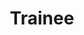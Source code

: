 ---
title: Trainee
templateKey: product
hero:
  backgroundImage: ../../images/uploads/trainee-header.jpg
  button:
    text: Download
    to: /download
  description: |-
    * Flight assessment insurance from £6 
    * Flexible hull insurance (up to £3K) 
    * £1M Public Liability cover
  header: 'Pay-as-you-fly drone insurance for trainee pilots '

why:
  description: ''
  list:
    - text: >-
        Policies can be purchased on the spot, or pre-booked up to 10 days in
        advance.
      title: Insurance when you need it
    - text: >-
        Get flight assessment insurance from £6. Any training flights can also
        be covered too.
      title: 'Flight assessment insurance '
    - text: Flock’s policies are EC785/2004 compliant and approved by the CAA.
      title: 'Fully compliant  '
    - text: >-
        Once you've got your PfCO, you can easily upgrade to a commercial
        operator account.
      title: 'Easy to Upgrade '
    - text: Flight assessment rescheduled? Cancel beforehand and get a full refund.
      title: 'Cancel with a tap '
    - text: 'Chat to our customer support team through the app, or give us a call.'
      title: Instant support
  title: Why do trainee pilots fly with Flock?

flightSchool:
  show: true
  title: 'Flock is proud to work with the leading flight schools in the UK'
  list:
    - image: ../../images/uploads/uav-trade-craft.png
      to: https://uavtradecraft.com/
    - image: ../../images/uploads/uav-hummingbird.png
      to: https://www.hummingbird-uav.co.uk/
    - image: ../../images/uploads/flyby-technology-logo.png
      to: https://www.flybydronetraining.co.uk/  
    - image: ../../images/uploads/the-aerial-academy.png
      to: https://dronetraining.co.uk/
    - image: ../../images/uploads/uav-academy.png
      to: http://uavacademy.co.uk/
    - image: ../../images/uploads/aerial-motion-pictures.png
      to: https://www.aerialmotionpictures.co.uk/
    - image: ../../images/uploads/3iC.png
      to: https://3ic.co.uk/
    - image: ../../images/uploads/drone-partners.png
      to: https://dronepartners.co.uk/

coverNote:
  isShowing: true
  image: ../../images/uploads/cover-note.svg
  title: 'Applying for your PfCO?'
  bodyText: 'You no longer need to commit to an annual insurance policy in order to get your proof of insurance for your PfCO renewal.'
  smallText: 'Flock’s Cover Note is accepted by the CAA as proof of EC785/2004 compliant insurance, and you can get yours instantly without having to pay a penny.'
  link:
    to: /download
    text: Learn how to get your cover note within our app →

doINeedInsurance:
  title: ''

how:
  description: >-
    Insuring your drone flight has never been simpler. All it takes is a matter
    of taps.
  list:
    - image: ../../images/uploads/phones/flight-details-home.png
      text: >-
        Choose your flight area, and the date and time you want to fly.
        Instantly receive a real-time quote at the bottom of your screen.
      title: 1. Enter your flight details
    - image: ../../images/uploads/phones/customise-policy-home.png
      text: >-
        From 1-8 hours, select how long you want to be covered for. You can even
        set the price you want your hull and equipment to be insured for.
      title: 2. Customise your policy
    - image: ../../images/uploads/phones/get-flying-home.png
      text: >-
        Pay for the policy and you're good to go! All the important
        documentation is instantly emailed to you.
      title: 3. Get flying
  title: How Flock Cover works

risk:
  description: >-
    Know your risks before you fly. Simply enter your flight's details and
    receive a real-time risk report.
  list:
    - icon: ../../images/uploads/icons-house.svg
      list:
        - Schools
        - Hospitals
        - Prisons
      title: Inhabited spaces
    - icon: ../../images/uploads/icons-circle.svg
      list:
        - Building density
        - Parks
        - Power plants
      title: Ground hazards
    - icon: ../../images/uploads/icons-plane.svg
      list:
        - Airports
        - Heliports
        - Controlled airspace
      title: Restricted airspace
    - icon: ../../images/uploads/icons-cloud.svg
      list:
        - Windspeed
        - Probability of rainfall
        - Temperature
      title: Hyperlocal weather
  title: Insurance and then some..

testimonial:
  - author: 'David Dennison, Parrot Mambo FPV pilot'
    image: /images/uploads/testimonial/1@2x.png
    quote: >-
      With all the current drone laws in the UK, having Flock is an added peace
      of mind. Another bonus is that Flock will insure non professional drone
      pilots. This is a brilliant app!
  - author: Ron Swanson
    image: /images/uploads/testimonial/4@2x.png
    quote: >-
      I hate drones. But I have one. And I insure my property because I'm a
      responsible adult. Flock are the best drone insurers. I use Flock.
  - author: Ron Swanson
    image: /images/uploads/testimonial-air-shot.png
    quote: >-
      I hate drones. But I have one. And I insure my property because I'm a
      responsible adult. Flock are the best drone insurers. I use Flock.
otherProducts:
  description: >-
    Chances are we can provide coverage tailored specifically to you. Select
    below to learn more.
  products:
    - icon: /images/uploads/commercial-pilot.svg
      link: /products/commercial
      text: >-
        Flock’s EC785/2004 compliant policies offer flexible hull and liability
        insurance from just £5 a day.
      title: Commercial pilot
    - icon: /images/uploads/recreational-pilot.svg
      link: /products/hobbyist
      text: >-
        Enjoy your favourite hobby without worrying about insurance. Get covered
        from just £3 with the touch of a button.
      title: Hobbyist pilot
  title: What kind of pilot are you?

siteMetadataOverride:
  description: ''
  title: ''
  keywords:
    - ''

---